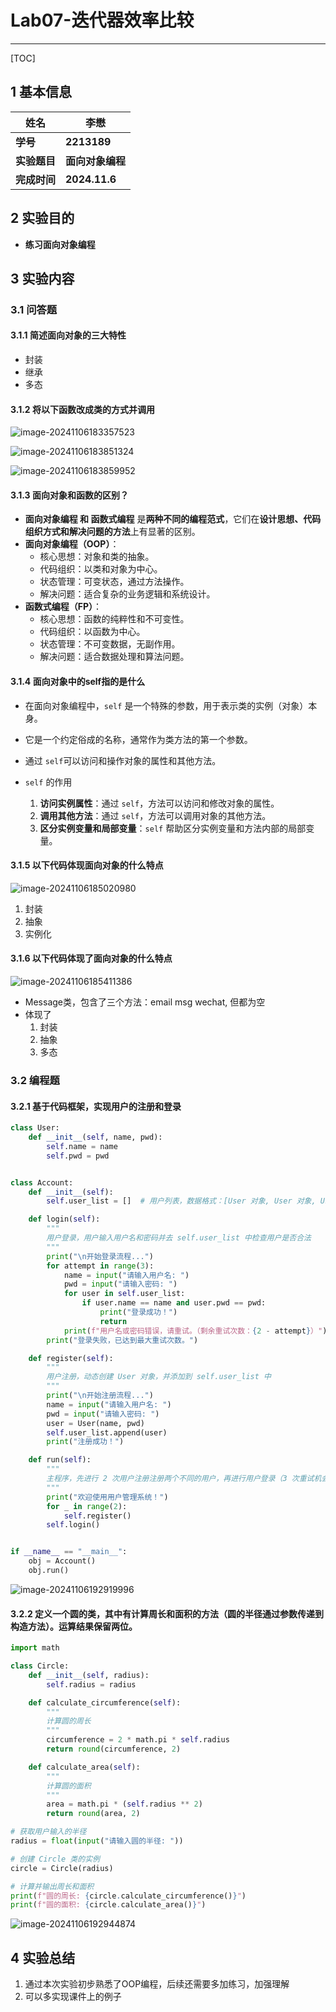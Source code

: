 # Lab07-迭代器效率比较

---

[TOC]

## 1 基本信息

| **姓名**     | **李懋**         |
| ------------ | ---------------- |
| **学号**     | **2213189**      |
| **实验题目** | **面向对象编程** |
| **完成时间** | **2024.11.6**    |



## 2 实验目的

- **练习面向对象编程**



## 3 实验内容

### 3.1 问答题

#### 3.1.1 简述面向对象的三大特性

- 封装
- 继承
- 多态



#### 3.1.2 将以下函数改成类的方式并调用

![image-20241106183357523](E:\TyporaPictures\image-20241106183357523.png)

![image-20241106183851324](E:\TyporaPictures\image-20241106183851324.png)

![image-20241106183859952](E:\TyporaPictures\image-20241106183859952.png)



#### 3.1.3 面向对象和函数的区别？

- **面向对象编程 和 函数式编程** 是**两种不同的编程范式**，它们在**设计思想、代码组织方式和解决问题的方法**上有显著的区别。
- **面向对象编程（OOP）**：
  - 核心思想：对象和类的抽象。
  - 代码组织：以类和对象为中心。
  - 状态管理：可变状态，通过方法操作。
  - 解决问题：适合复杂的业务逻辑和系统设计。
- **函数式编程（FP）**：
  - 核心思想：函数的纯粹性和不可变性。
  - 代码组织：以函数为中心。
  - 状态管理：不可变数据，无副作用。
  - 解决问题：适合数据处理和算法问题。



#### 3.1.4 面向对象中的self指的是什么

- 在面向对象编程中，`self` 是一个特殊的参数，用于表示类的实例（对象）本身。
- 它是一个约定俗成的名称，通常作为类方法的第一个参数。
- 通过 `self`可以访问和操作对象的属性和其他方法。

- `self` 的作用
  1. **访问实例属性**：通过 `self`，方法可以访问和修改对象的属性。
  2. **调用其他方法**：通过 `self`，方法可以调用对象的其他方法。
  3. **区分实例变量和局部变量**：`self` 帮助区分实例变量和方法内部的局部变量。



#### 3.1.5 以下代码体现面向对象的什么特点

![image-20241106185020980](E:\TyporaPictures\image-20241106185020980.png)

1. 封装
2. 抽象
3. 实例化



#### 3.1.6 以下代码体现了面向对象的什么特点

![image-20241106185411386](E:\TyporaPictures\image-20241106185411386.png)

- Message类，包含了三个方法：email msg wechat, 但都为空
- 体现了 
  1. 封装
  2. 抽象
  3. 多态



### 3.2 编程题

#### 3.2.1 基于代码框架，实现用户的注册和登录

```python
class User:
    def __init__(self, name, pwd):
        self.name = name
        self.pwd = pwd


class Account:
    def __init__(self):
        self.user_list = []  # 用户列表，数据格式：[User 对象, User 对象, User 对象]

    def login(self):
        """
        用户登录，用户输入用户名和密码并去 self.user_list 中检查用户是否合法
        """
        print("\n开始登录流程...")
        for attempt in range(3):
            name = input("请输入用户名: ")
            pwd = input("请输入密码: ")
            for user in self.user_list:
                if user.name == name and user.pwd == pwd:
                    print("登录成功！")
                    return
            print(f"用户名或密码错误，请重试。（剩余重试次数：{2 - attempt}）")
        print("登录失败，已达到最大重试次数。")

    def register(self):
        """
        用户注册，动态创建 User 对象，并添加到 self.user_list 中
        """
        print("\n开始注册流程...")
        name = input("请输入用户名: ")
        pwd = input("请输入密码: ")
        user = User(name, pwd)
        self.user_list.append(user)
        print("注册成功！")

    def run(self):
        """
        主程序，先进行 2 次用户注册注册两个不同的用户，再进行用户登录（3 次重试机会）
        """
        print("欢迎使用用户管理系统！")
        for _ in range(2):
            self.register()
        self.login()


if __name__ == "__main__":
    obj = Account()
    obj.run()
```

![image-20241106192919996](E:\TyporaPictures\image-20241106192919996.png)



#### 3.2.2 定义一个圆的类，其中有计算周长和面积的方法（圆的半径通过参数传递到构造方法）。运算结果保留两位。

```python
import math

class Circle:
    def __init__(self, radius):
        self.radius = radius

    def calculate_circumference(self):
        """
        计算圆的周长
        """
        circumference = 2 * math.pi * self.radius
        return round(circumference, 2)

    def calculate_area(self):
        """
        计算圆的面积
        """
        area = math.pi * (self.radius ** 2)
        return round(area, 2)

# 获取用户输入的半径
radius = float(input("请输入圆的半径: "))

# 创建 Circle 类的实例
circle = Circle(radius)

# 计算并输出周长和面积
print(f"圆的周长: {circle.calculate_circumference()}")
print(f"圆的面积: {circle.calculate_area()}")
```

![image-20241106192944874](E:\TyporaPictures\image-20241106192944874.png)



## 4 实验总结

1. 通过本次实验初步熟悉了OOP编程，后续还需要多加练习，加强理解
2. 可以多实现课件上的例子